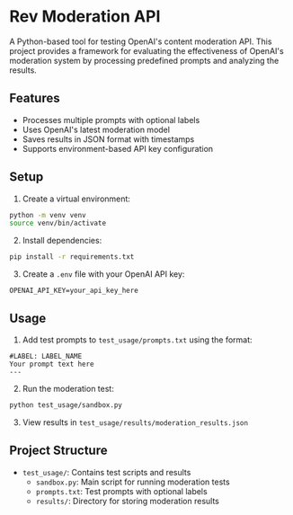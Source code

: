 # Rev Moderation API

A Python-based tool for testing OpenAI's content moderation API. This project provides a framework for evaluating the effectiveness of OpenAI's moderation system by processing predefined prompts and analyzing the results.

## Features

- Processes multiple prompts with optional labels
- Uses OpenAI's latest moderation model
- Saves results in JSON format with timestamps
- Supports environment-based API key configuration

## Setup

1. Create a virtual environment:
```bash
python -m venv venv
source venv/bin/activate
```

2. Install dependencies:
```bash
pip install -r requirements.txt
```

3. Create a `.env` file with your OpenAI API key:
```
OPENAI_API_KEY=your_api_key_here
```

## Usage

1. Add test prompts to `test_usage/prompts.txt` using the format:
```
#LABEL: LABEL_NAME
Your prompt text here
---
```

2. Run the moderation test:
```bash
python test_usage/sandbox.py
```

3. View results in `test_usage/results/moderation_results.json`

## Project Structure

- `test_usage/`: Contains test scripts and results
  - `sandbox.py`: Main script for running moderation tests
  - `prompts.txt`: Test prompts with optional labels
  - `results/`: Directory for storing moderation results

